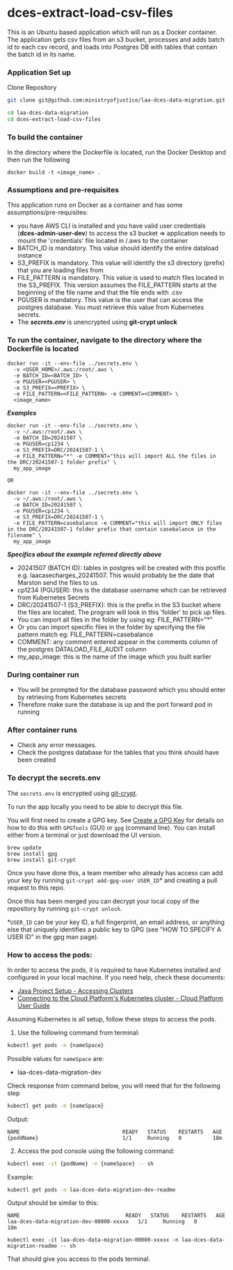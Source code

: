 # dces-extract-load-csv-files

This is an Ubuntu based application which will run as a Docker container. The application gets csv files from an s3 bucket, processes and adds batch id to each csv record, and loads into Postgres DB with tables that contain the batch id in its name.

### Application Set up

Clone Repository

```sh
git clone git@github.com:ministryofjustice/laa-dces-data-migration.git

cd laa-dces-data-migration
cd dces-extract-load-csv-files
```

### To build the container

In the directory where the Dockerfile is located, run the Docker Desktop and then run the following 
```
docker build -t <image_name> .
```

### Assumptions and pre-requisites
This application runs on Docker as a container and has some assumptions/pre-requisites:
- you have AWS CLI is installed and you have valid user credentials (**dces-admin-user-dev**) to access the s3 bucket => application needs to mount the 'credentials' file located in /.aws to the container
-  BATCH_ID is mandatory. This value should identify the entire dataload instance
-  S3_PREFIX is mandatory. This value will identify the s3 directory (prefix) that you are loading files from
-  FILE_PATTERN is mandatory. This value is used to match files located in the S3_PREFIX. This version assumes the FILE_PATTERN starts at the beginning of the file name and that the file ends with .csv
-  PGUSER is mandatory. This value is the user that can access the postgres database. You must retrieve this value from Kubernetes secrets.
-  The ***secrets.env*** is unencrypted using **git-crypt unlock**

### To run the container, navigate to the directory where the Dockerfile is located

```
docker run -it --env-file ../secrets.env \
  -v <USER_HOME>/.aws:/root/.aws \
  -e BATCH_ID=<BATCH_ID> \
  -e PGUSER=<PGUSER> \
  -e S3_PREFIX=<PREFIX> \
  -e FILE_PATTERN=<FILE_PATTERN> -e COMMENT=<COMMENT> \
  <image_name>
```

***Examples***

```
docker run -it --env-file ../secrets.env \
  -v ~/.aws:/root/.aws \
  -e BATCH_ID=20241507 \
  -e PGUSER=cp1234 \
  -e S3_PREFIX=DRC/20241507-1 \
  -e FILE_PATTERN="*" -e COMMENT="this will import ALL the files in the DRC/20241507-1 folder prefix" \
  my_app_image
  
OR
  
docker run -it --env-file ../secrets.env \
  -v ~/.aws:/root/.aws \
  -e BATCH_ID=20241507 \
  -e PGUSER=cp1234 \
  -e S3_PREFIX=DRC/20241507-1 \
  -e FILE_PATTERN=casebalance -e COMMENT="this will import ONLY files in the DRC/20241507-1 folder prefix that contain casebalance in the filename" \
  my_app_image
```

***Specifics about the example referred directly above***

- 20241507 (BATCH ID): tables in postgres will be created with this postfix e.g. laacasecharges_20241507. This would probably be the date that Marston send the files to us.
- cp1234 (PGUSER): this is the database username which can be retrieved from Kubernetes Secrets
- DRC/20241507-1 (S3_PREFIX): this is the prefix in the S3 bucket where the files are located. The program will look in this 'folder' to pick up files.
- You can import all files in the folder by using eg: FILE_PATTERN="*"
- Or you can import specific files in the folder by specifying the file pattern match eg: FILE_PATTERN=casebalance
- COMMENT: any comment entered appear in the comments column of the postgres DATALOAD_FILE_AUDIT column
- my_app_image: this is the name of the image which you built earlier

### During container run

- You will be prompted for the database password which you should enter by retrieving from Kubernetes secrets
- Therefore make sure the database is up and the port forward pod in running

### After container runs
- Check any error messages.
- Check the postgres database for the tables that you think should have been created


### To decrypt the secrets.env

The `secrets.env` is encrypted using [git-crypt](https://github.com/AGWA/git-crypt).

To run the app locally you need to be able to decrypt this file.

You will first need to create a GPG key. See [Create a GPG Key](https://docs.publishing.service.gov.uk/manual/create-a-gpg-key.html) for details on how to do this with `GPGTools` (GUI) or `gpg` (command line).
You can install either from a terminal or just download the UI version.

```
brew update
brew install gpg
brew install git-crypt
```

Once you have done this, a team member who already has access can add your key by running `git-crypt add-gpg-user USER_ID`\* and creating a pull request to this repo.

Once this has been merged you can decrypt your local copy of the repository by running `git-crypt unlock`.

\*`USER_ID` can be your key ID, a full fingerprint, an email address, or anything else that uniquely identifies a public key to GPG (see "HOW TO SPECIFY A USER ID" in the gpg man page).

### How to access the pods:

In order to access the pods, it is required to have Kubernetes installed and configured in your local machine. If you need help, check these documents:

- [Java Project Setup - Accessing Clusters](https://dsdmoj.atlassian.net/wiki/spaces/ASLST/pages/3761963077/Java+Project+Setup+with+CircleCI+and+Helm+on+Cloud+Platform#Accessing-the-clusters)
- [Connecting to the Cloud Platform's Kubernetes cluster - Cloud Platform User Guide](https://user-guide.cloud-platform.service.justice.gov.uk/documentation/getting-started/kubectl-config.html#installing-kubectl)

Assuming Kubernetes is all setup, follow these steps to access the pods.

1. Use the following command from terminal:

```sh
kubectl get pods -n {nameSpace}
```

Possible values for `nameSpace` are:

- laa-dces-data-migration-dev


Check response from command below, you will need that for the following step

```sh
kubectl get pods -n {nameSpace}
```

Output:

    NAME                                 READY   STATUS    RESTARTS   AGE
    {poddName}                           1/1     Running   0          18m

2. Access the pod console using the following command:

```sh
kubectl exec -it {podName} -n {nameSpace} -- sh
```

Example:

```sh
kubectl get pods -n laa-dces-data-migration-dev-readme
```

Output should be similar to this:

    NAME                                  READY   STATUS    RESTARTS   AGE
    laa-dces-data-migration-dev-00000-xxxxx   1/1     Running   0          18m

```shell
kubectl exec -it laa-dces-data-migration-00000-xxxxx -n laa-dces-data-migration-readme -- sh
```

That should give you access to the pods terminal.
